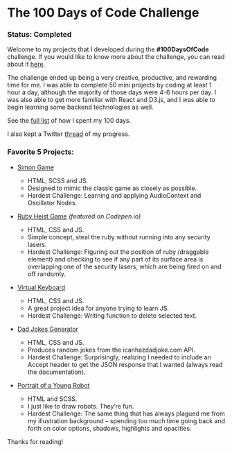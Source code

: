 # The 100 Days of Code Challenge
### Status: Completed

Welcome to my projects that I developed during the **#100DaysOfCode** challenge. If you would like to know more about the challenge, you can read about it [here](https://www.100daysofcode.com/).

The challenge ended up being a very creative, productive, and rewarding time for me. I was able to complete 50 mini projects by coding at least 1 hour a day, although the majority of those days were 4-6 hours per day. I was also able to get more familiar with React and D3.js, and I was able to begin learning some backend technologies as well.

See the [full list](https://www.geoffreybuell.com/coding-challenge.html) of how I spent my 100 days.

I also kept a Twitter [thread](https://twitter.com/geoffrey_buell/status/1369076333133766657) of my progress.

### Favorite 5 Projects:

- [Simon Game](https://codepen.io/geoffbuell/full/bGgojOa)
    - HTML, SCSS and JS.
    - Designed to mimic the classic game as closely as possible.
    - Hardest Challenge: Learning and applying AudioContext and Oscillator Nodes.

- [Ruby Heist Game](https://codepen.io/geoffbuell/full/RwKwVEx) *(featured on Codepen.io)*
    - HTML, CSS and JS.
    - Simple concept, steal the ruby without running into any security lasers.
    - Hardest Challenge: Figuring out the position of ruby (draggable element) and checking to see if any part of its surface area is overlapping one of the security lasers, which are being fired on and off randomly.

- [Virtual Keyboard](https://codepen.io/geoffbuell/full/abJXVWr)
    - HTML, CSS and JS.
    - A great project idea for anyone trying to learn JS.
    - Hardest Challenge: Writing function to delete selected text.

- [Dad Jokes Generator](https://codepen.io/geoffbuell/full/vYxvBQL)
    - HTML, CSS and JS.
    - Produces random jokes from the icanhazdadjoke.com API.
    - Hardest Challenge: Surprisingly, realizing I needed to include an Accept header to get the JSON response that I wanted (always read the documentation).

- [Portrait of a Young Robot](https://codepen.io/geoffbuell/full/poeJKMj)
    - HTML and SCSS.
    - I just like to draw robots. They’re fun.
    - Hardest Challenge: The same thing that has always plagued me from my illustration background – spending too much time going back and forth on color options, shadows, highlights and opacities.

Thanks for reading!

